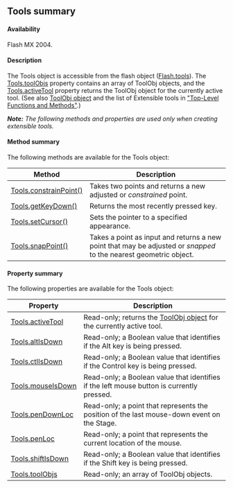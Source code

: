 ## Tools summary

#### Availability

Flash MX 2004.

#### Description

The Tools object is accessible from the flash object ([Flash.tools](../Flash_object/Flash76.md)). The [Tools.toolObjs](../Tools_object/Tools11.md) property contains an array of ToolObj objects, and the [Tools.activeTool](../Tools_object/Tools.md) property returns the ToolObj object for the currently active tool. (See also [ToolObj object](../ToolObj_object/ToolObj_summary.md) and the list of Extensible tools in ["Top-Level Functions and Methods"](../Top-level_functions_and_methods/Top.md).)

***Note:** The following methods and properties are used only when creating extensible tools.*

#### Method summary

The following methods are available for the Tools object:

| **Method** | **Description** |
| --- | --- |
| [Tools.constrainPoint()](../Tools_object/Tools2.md) | Takes two points and returns a new adjusted or *constrained* point. |
| [Tools.getKeyDown()](../Tools_object/Tools4.md) | Returns the most recently pressed key. |
| [Tools.setCursor()](../Tools_object/Tools8.md) | Sets the pointer to a specified appearance. |
| [Tools.snapPoint()](../Tools_object/Tools10.md) | Takes a point as input and returns a new point that may be adjusted or *snapped* to the nearest geometric object. |

#### Property summary

The following properties are available for the Tools object:

| **Property** | **Description** |
| --- | --- |
| [Tools.activeTool](../Tools_object/Tools.md) | Read-only; returns the [ToolObj object](../ToolObj_object/ToolObj_summary.md) for the currently active tool. |
| [Tools.altIsDown](../Tools_object/Tools1.md) | Read-only; a Boolean value that identifies if the Alt key is being pressed. |
| [Tools.ctlIsDown](../Tools_object/Tools3.md) | Read-only; a Boolean value that identifies if the Control key is being pressed. |
| [Tools.mouseIsDown](../Tools_object/Tools5.md) | Read-only; a Boolean value that identifies if the left mouse button is currently pressed. |
| [Tools.penDownLoc](../Tools_object/Tools6.md) | Read-only; a point that represents the position of the last mouse-down event on the Stage. |
| [Tools.penLoc](../Tools_object/Tools7.md) | Read-only; a point that represents the current location of the mouse. |
| [Tools.shiftIsDown](../Tools_object/Tools9.md) | Read-only; a Boolean value that identifies if the Shift key is being pressed. |
| [Tools.toolObjs](../Tools_object/Tools11.md) | Read-only; an array of ToolObj objects. |
